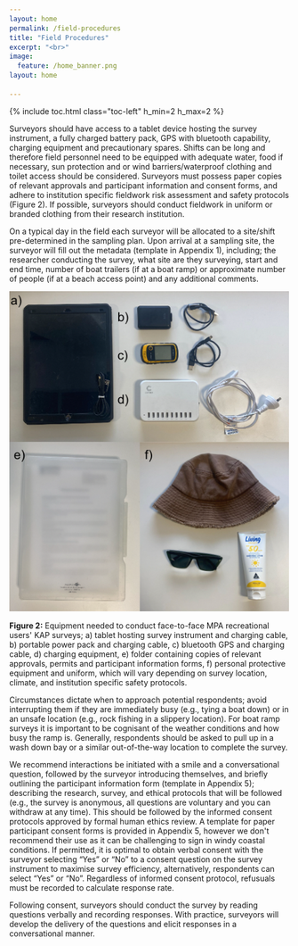 ```yaml
---
layout: home
permalink: /field-procedures
title: "Field Procedures"
excerpt: "<br>"
image:
  feature: /home_banner.png
layout: home

---
```

{% include toc.html class="toc-left" h_min=2 h_max=2 %}

Surveyors should have access to a tablet device hosting the survey instrument, a fully charged battery pack, GPS with bluetooth capability, charging equipment and precautionary spares. Shifts can be long and therefore field personnel need to be equipped with adequate water, food if necessary, sun protection and or wind barriers/waterproof clothing and toilet access should be considered. Surveyors must possess paper copies of relevant approvals and participant information and consent forms, and adhere to institution specific fieldwork risk assessment and safety protocols (Figure 2). If possible, surveyors should conduct fieldwork in uniform or branded clothing from their research institution. 

On a typical day in the field each surveyor will be allocated to a site/shift pre-determined in the sampling plan. Upon arrival at a sampling site, the surveyor will fill out the metadata (template in Appendix 1), including; the researcher conducting the survey, what site are they surveying, start and end time, number of boat trailers (if at a boat ramp) or approximate number of people (if at a beach access point) and any additional comments.

![alt_text](images/figures/figure_2.png)

**Figure 2:** Equipment needed to conduct face-to-face MPA recreational users' KAP surveys; a) tablet hosting survey instrument and charging cable, b) portable power pack and charging cable, c) bluetooth GPS and charging cable, d) charging equipment, e) folder containing copies of relevant approvals, permits and participant information forms, f) personal protective equipment and uniform, which will vary depending on survey location, climate, and institution specific safety protocols.

Circumstances dictate when to approach potential respondents; avoid interrupting them if they are immediately busy (e.g., tying a boat down) or in an unsafe location (e.g., rock fishing in a slippery location). For boat ramp surveys it is important to be cognisant of the weather conditions and how busy the ramp is. Generally, respondents should be asked to pull up in a wash down bay or a similar out-of-the-way location to complete the survey.

We recommend interactions be initiated with a smile and a conversational question, followed by the surveyor introducing themselves, and briefly outlining the participant information form (template in Appendix 5); describing the research, survey, and ethical protocols that will be followed (e.g., the survey is anonymous, all questions are voluntary and you can withdraw at any time). This should be followed by the informed consent protocols approved by formal human ethics review. A template for paper participant consent forms is provided in Appendix 5, however we don't recommend their use as it can be challenging to sign in windy coastal conditions. If permitted, it is optimal to obtain verbal consent with the surveyor selecting “Yes” or “No” to a consent question on the survey instrument to maximise survey efficiency, alternatively, respondents can select “Yes” or “No”. Regardless of informed consent protocol, refusuals must be recorded to calculate response rate. 

Following consent, surveyors should conduct the survey by reading questions verbally and recording responses. With practice, surveyors will develop the delivery of the questions and elicit responses in a conversational manner.
